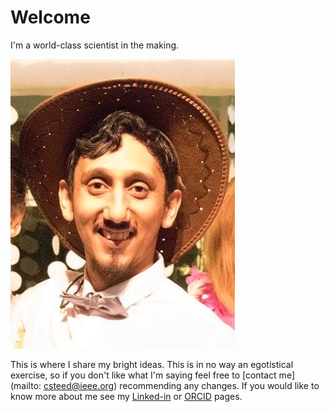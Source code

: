 # Welcome

I'm a world-class scientist in the making.

![Profile_pic](./images/Profile_pic.jpg)

This is where I share my bright ideas. This is in no way an egotistical exercise, so if you don't like what I'm saying feel free to [contact me](mailto: csteed@ieee.org) recommending any changes. If you would like to know more about me see my [Linked-in](https://www.linkedin.com/in/clint-steed/) or [ORCID](https://orcid.org/0000-0001-7338-3696) pages.

